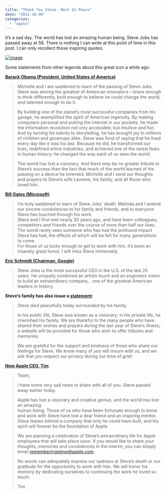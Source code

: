 ```yaml
---
title: "Thank You Steve. Rest In Peace"
date: "2011-10-06"
categories: 
  - "apple"
---
```


It’s a sad day. The world has lost an amazing human being. Steve Jobs has passed away at 56. There is nothing I can write at this point of time in this post. I can only recollect those inspiring quotes.

[![image](http://lh4.ggpht.com/-twulNNCkAAQ/To0Mc_wDAxI/AAAAAAAAF3M/DcSIF184Fh8/image_thumb%25255B2%25255D.png?imgmax=800 "image")](http://lh6.ggpht.com/-JRdF0yArnt4/To0McPc4adI/AAAAAAAAF3I/7y23quBRCKM/s1600-h/image%25255B4%25255D.png)

Some statements from other legends about this great icon a while ago:

**[Barack Obama (President, United States of America)](http://www.whitehouse.gov/blog/2011/10/05/president-obama-passing-steve-jobs-he-changed-way-each-us-sees-world)**

> Michelle and I are saddened to learn of the passing of Steve Jobs. Steve was among the greatest of American innovators – brave enough to think differently, bold enough to believe he could change the world, and talented enough to do it.
> 
> By building one of the planet’s most successful companies from his garage, he exemplified the spirit of American ingenuity. By making computers personal and putting the internet in our pockets, he made the information revolution not only accessible, but intuitive and fun. And by turning his talents to storytelling, he has brought joy to millions of children and grownups alike. Steve was fond of saying that he lived every day like it was his last. Because he did, he transformed our lives, redefined entire industries, and achieved one of the rarest feats in human history: he changed the way each of us sees the world.
> 
> The world has lost a visionary. And there may be no greater tribute to Steve’s success than the fact that much of the world learned of his passing on a device he invented. Michelle and I send our thoughts and prayers to Steve’s wife Laurene, his family, and all those who loved him.

**[Bill Gates (Microsoft)](https://www.facebook.com/BillGates/posts/10150313564426961)**

> I’m truly saddened to learn of Steve Jobs’ death. Melinda and I extend our sincere condolences to his family and friends, and to everyone Steve has touched through his work.  
> Steve and I first met nearly 30 years ago, and have been colleagues, competitors and friends over the course of more than half our lives.  
> The world rarely sees someone who has had the profound impact Steve has had, the effects of which will be felt for many generations to come.  
> For those of us lucky enough to get to work with him, it’s been an insanely great honor. I will miss Steve immensely.

**[Eric Schmidt (Chairman, Google)](http://www.cnbc.com/id/44447544)**

> Steve Jobs is the most successful CEO in the U.S. of the last 25 years. He uniquely combined an artists touch and an engineers vision to build an extraordinary company… one of the greatest American leaders in history.

**Steve’s family has also issue a [statement](http://www.businesswire.com/news/home/20111005006888/en/Statement-Steve-Jobs%E2%80%99-Family):**

> Steve died peacefully today surrounded by his family.
> 
> In his public life, Steve was known as a visionary; in his private life, he cherished his family. We are thankful to the many people who have shared their wishes and prayers during the last year of Steve’s illness; a website will be provided for those who wish to offer tributes and memories.
> 
> We are grateful for the support and kindness of those who share our feelings for Steve. We know many of you will mourn with us, and we ask that you respect our privacy during our time of grief.

**[New Apple CEO, Tim](http://www.apple.com/pr/library/2011/10/05Apple-Media-Advisory.html)**

> Team,
> 
> I have some very sad news to share with all of you. Steve passed away earlier today.
> 
> Apple has lost a visionary and creative genius, and the world has lost an amazing  
> human being. Those of us who have been fortunate enough to know and work with Steve have lost a dear friend and an inspiring mentor. Steve leaves behind a company that only he could have built, and his spirit will forever be the foundation of Apple.
> 
> We are planning a celebration of Steve’s extraordinary life for Apple employees that will take place soon. If you would like to share your thoughts, memories and condolences in the interim, you can simply email rememberingsteve@apple.com.
> 
> No words can adequately express our sadness at Steve’s death or our gratitude for the opportunity to work with him. We will honor his memory by dedicating ourselves to continuing the work he loved so much.
> 
> Tim
